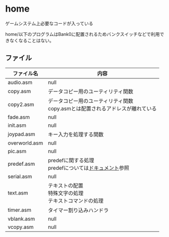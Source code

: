# home

ゲームシステム上必要なコードが入っている

home/以下のプログラムはBank0に配置されるためバンクスイッチなどで利用できなくなることはない。

## ファイル

 ファイル名  |  内容
---- | ----
 audio.asm  |  null
 copy.asm  |  データコピー用のユーティリティ関数
 copy2.asm  |  データコピー用のユーティリティ関数 <br/>copy.asmとは配置されるアドレスが離れている
 fade.asm  |  null
 init.asm  |  null
 joypad.asm  |  キー入力を処理する関数
 overworld.asm  |  null
 pic.asm  |  null
 predef.asm  |  predefに関する処理 <br/>predefについては[ドキュメント](../docs/predef.md)参照
 serial.asm  |  null
 text.asm  |  テキストの配置 <br/>特殊文字の処理 <br/>テキストコマンドの処理
 timer.asm  |  タイマー割り込みハンドラ
 vblank.asm  |  null
 vcopy.asm  |  null